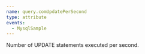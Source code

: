 ```yaml
---
name: query.comUpdatePerSecond
type: attribute
events:
  - MysqlSample
---
```


Number of UPDATE statements executed per second.